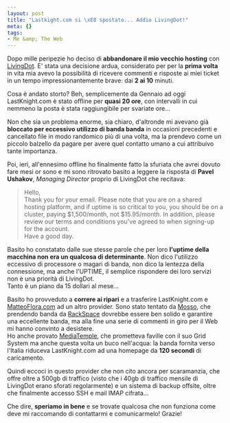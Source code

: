 ```yaml
--- 
layout: post
title: "Lastkight.com si \xE8 spostato... Addio LivingDot!"
meta: {}
tags: 
- Me &amp; The Web
---
```

Dopo mille peripezie ho deciso di **abbandonare il mio vecchio hosting** con [LivingDot](http://www.livingdot.com). E' stata una decisione ardua, considerato per per la **prima volta** in vita mia avevo la possibilità di ricevere commenti e risposte ai miei ticket in un tempo impressionantemente brave: dai **2 ai 10** minuti.  
  
Cosa è andato storto? Beh, semplicemente da Gennaio ad oggi LastKnight.com è stato offline per **quasi 20 ore**, con intervalli in cui nemmeno la posta è stata raggiungibile per svariate ore...  
  
Non che sia un problema enorme, sia chiaro, d'altronde mi avevano già **bloccato per eccessivo utilizzo di banda banda** in occasioni precedenti e cancellato file in modo randomico più di una volta, ma la prendevo come un piccolo balzello da pagare per avere quel contatto umano a cui attribuivo tante importanza.  
  
<!--more-->

Poi, ieri, all'ennesimo offline ho finalmente fatto la sfuriata che avrei dovuto fare mesi or sono e mi sono ritrovato basito a leggere la risposta di **Pavel Ushakov**, *Managing Director* proprio di LivingDot che recitava:

> Hello,  
> Thank you for your email. Please note that you are on a shared hosting platform, and if uptime is so critical to you, you should be on a cluster, paying $1,500/month, not $15.95/month. In addition, please review our terms and conditions you've agreed to when signing-up for the account.  
> Have a good day.  
  
Basito ho constatato dalle sue stesse parole che per loro **l'uptime della macchina non era un qualcosa di determinante**. Non dico l'utilizzo eccessivo di processore o magari di banda, non dico la lentezza della connessione, ma anche l'UPTIME, il semplice rispondere dei loro servizi non è una priorità di LivingDot.  
Tanto è un piano da 15 dollari al mese...  
  
Basito ho provveduto a **correre ai ripari** e a trasferire LastKnight.com e [MatteoFlora.com](http://www.matteoflora.com) ad un altro provider. Sono stato tentato da [Mosso](http://www.mosso.com), che prendendo banda da [RackSpace](http://www.rackspace.com) dovrebbe essere ben solido e garantire una eccellente banda, ma alla fine una serie di commenti in giro per il Web mi hanno convinto a desistere.  
Ho anche provato [MediaTemple](http://www.mediatemple.com), che prometteva faville con il suo Grid System ma anche questa volta un buco nell'acqua: la banda fornita verso l'Italia riduceva LastKnight.com ad una homepage da **120 secondi** di caricamento.  
  
Quindi eccoci in questo provider che non cito ancora per scaramanzia, che offre oltre a 500gb di traffico (visto che i 40gb di traffico mensile di LivingDot erano sforati regolarmente) e un sistema di backup offsite, oltre che finalmente accesso SSH e mail IMAP cifrata...  
  
Che dire, **speriamo in bene** e se trovate qualcosa che non funziona come deve mi raccomando di contattarmi e comunicarmelo! Grazie! 
